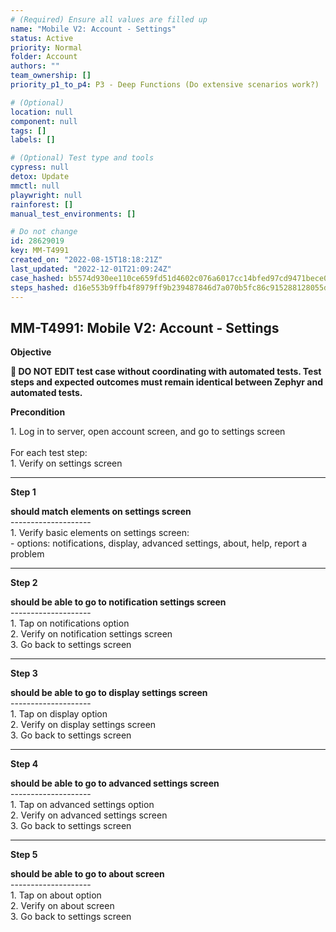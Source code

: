 ```yaml
---
# (Required) Ensure all values are filled up
name: "Mobile V2: Account - Settings"
status: Active
priority: Normal
folder: Account
authors: ""
team_ownership: []
priority_p1_to_p4: P3 - Deep Functions (Do extensive scenarios work?)

# (Optional)
location: null
component: null
tags: []
labels: []

# (Optional) Test type and tools
cypress: null
detox: Update
mmctl: null
playwright: null
rainforest: []
manual_test_environments: []

# Do not change
id: 28629019
key: MM-T4991
created_on: "2022-08-15T18:18:21Z"
last_updated: "2022-12-01T21:09:24Z"
case_hashed: b5574d930ee110ce659fd51d4602c076a6017cc14bfed97cd9471bece00526a9b4a2ec65d39c5bd4bbe8c5470a5f1d01
steps_hashed: d16e553b9ffb4f8979ff9b239487846d7a070b5fc86c915288128055d61b72484ccf861824be209f808149afe0ea42bd
---
```


<!-- (Auto-generated) Based on frontmatter's "key" and "name" -->

## MM-T4991: Mobile V2: Account - Settings

**Objective**

**🛑 DO NOT EDIT test case without coordinating with automated tests. Test steps and expected outcomes must remain identical between Zephyr and automated tests.**

**Precondition**

1\. Log in to server, open account screen, and go to settings screen\
\
For each test step:\
1\. Verify on settings screen

---

**Step 1**

**should match elements on settings screen**\
\--------------------\
1\. Verify basic elements on settings screen:\
\- options: notifications, display, advanced settings, about, help, report a problem

---

**Step 2**

**should be able to go to notification settings screen**\
\--------------------\
1\. Tap on notifications option\
2\. Verify on notification settings screen\
3\. Go back to settings screen

---

**Step 3**

**should be able to go to display settings screen**\
\--------------------\
1\. Tap on display option\
2\. Verify on display settings screen\
3\. Go back to settings screen

---

**Step 4**

**should be able to go to advanced settings screen**\
\--------------------\
1\. Tap on advanced settings option\
2\. Verify on advanced settings screen\
3\. Go back to settings screen

---

**Step 5**

**should be able to go to about screen**\
\--------------------\
1\. Tap on about option\
2\. Verify on about screen\
3\. Go back to settings screen
